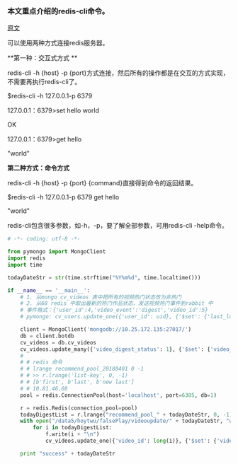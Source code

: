 ### 本文重点介绍的redis-cli命令。

[原文](https://www.cnblogs.com/kongzhongqijing/p/6867960.html)

 可以使用两种方式连接redis服务器。

**第一种：交互式方式  **   

redis-cli -h {host} -p {port}方式连接，然后所有的操作都是在交互的方式实现，不需要再执行redis-cli了。

$redis-cli -h 127.0.0.1-p 6379

127.0.0.1：6379>set hello world

OK

127.0.0.1：6379>get hello

"world"

 

**第二种方式：命令方式**

redis-cli -h {host} -p {port} {command}直接得到命令的返回结果。

$redis-cli -h 127.0.0.1-p 6379 get hello

"world"

 

redis-cli包含很多参数，如-h，-p，要了解全部参数，可用redis-cli -help命令。

```python
# -*- coding: utf-8 -*-

from pymongo import MongoClient
import redis
import time

todayDateStr = str(time.strftime("%Y%m%d", time.localtime()))

if __name__ == '__main__':
    # 1. 从mongo cv_videos 表中把所有的视频热门状态改为非热门
    # 2. 从68 redis 中取出最新的热门作品状态，发送视频热门事件到rabbit 中
    # 事件格式：{'user_id':4,'video_event':'digest','video_id':5}
    # pymongo: cv_users.update_one({'user_id': uid}, {'$set': {'last_login_time': ts, 'active_status': 'ACTIVE'}})

    client = MongoClient('mongodb://10.25.172.135:27017/')
    db = client.botdb
    cv_videos = db.cv_videos
    cv_videos.update_many({'video_digest_status': 1}, {'$set': {'video_digest_status': 0}})
    #
    # # redis 命令
    # # lrange recommend_pool_20180401 0 -1
    # # >> r.lrange('list-key', 0, -1)
    # # [b'first', b'last', b'new last']
    # # 10.81.46.68
    pool = redis.ConnectionPool(host='localhost', port=6385, db=1)

    r = redis.Redis(connection_pool=pool)
    todayDigestList = r.lrange("recommend_pool_" + todayDateStr, 0, -1)
    with open("/data5/hoytwu/falsePlay/videoupdate/" + todayDateStr, "w") as f:
        for i in todayDigestList:
            f.write(i + "\n")
            cv_videos.update_one({'video_id': long(i)}, {'$set': {'video_digest_status': 1}})

    print "success" + todayDateStr
```

